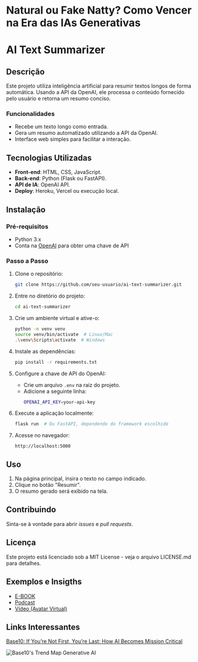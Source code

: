 # Natural ou Fake Natty? Como Vencer na Era das IAs Generativas

# AI Text Summarizer

## Descrição
Este projeto utiliza inteligência artificial para resumir textos longos de forma automática. Usando a API da OpenAI, ele processa o conteúdo fornecido pelo usuário e retorna um resumo conciso.

### Funcionalidades
- Recebe um texto longo como entrada.
- Gera um resumo automatizado utilizando a API da OpenAI.
- Interface web simples para facilitar a interação.

## Tecnologias Utilizadas
- **Front-end**: HTML, CSS, JavaScript.
- **Back-end**: Python (Flask ou FastAPI).
- **API de IA**: OpenAI API.
- **Deploy**: Heroku, Vercel ou execução local.

## Instalação

### Pré-requisitos
- Python 3.x
- Conta na [OpenAI](https://beta.openai.com/signup/) para obter uma chave de API

### Passo a Passo

1. Clone o repositório:
    ```bash
    git clone https://github.com/seu-usuario/ai-text-summarizer.git
    ```

2. Entre no diretório do projeto:
    ```bash
    cd ai-text-summarizer
    ```

3. Crie um ambiente virtual e ative-o:
    ```bash
    python -m venv venv
    source venv/bin/activate  # Linux/Mac
    .\venv\Scripts\activate  # Windows
    ```

4. Instale as dependências:
    ```bash
    pip install -r requirements.txt
    ```

5. Configure a chave de API do OpenAI:
    - Crie um arquivo `.env` na raiz do projeto.
    - Adicione a seguinte linha:
      ```bash
      OPENAI_API_KEY=your-api-key
      ```

6. Execute a aplicação localmente:
    ```bash
    flask run  # Ou FastAPI, dependendo do framework escolhido
    ```

7. Acesse no navegador:
    ```
    http://localhost:5000
    ```

## Uso
1. Na página principal, insira o texto no campo indicado.
2. Clique no botão "Resumir".
3. O resumo gerado será exibido na tela.

## Contribuindo
Sinta-se à vontade para abrir *issues* e *pull requests*.

## Licença
Este projeto está licenciado sob a MIT License - veja o arquivo LICENSE.md para detalhes.    


## Exemplos e Insigths

- [E-BOOK](/exemplos/E-BOOK.md)
- [Podcast](/exemplos/PODCAST.md)
- [Vídeo (Avatar Virtual)](/exemplos/VIDEO.md)

## Links Interessantes

[Base10: If You’re Not First, You’re Last: How AI Becomes Mission Critical](https://base10.vc/post/generative-ai-mission-critical/)

![Base10's Trend Map Generative AI](https://github.com/digitalinnovationone/lab-natty-or-not/assets/730492/f4df26e8-f8f7-4419-8252-c69d73ea930c)
